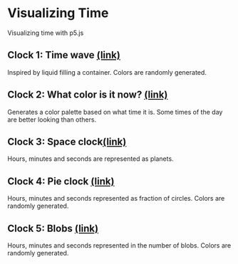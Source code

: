 # Visualizing Time
Visualizing time with p5.js

## Clock 1: Time wave [(link)](https://hyojeongpark.github.io/p5-clock/clock1)
Inspired by liquid filling a container. Colors are randomly generated.

## Clock 2: What color is it now? [(link)](https://hyojeongpark.github.io/p5-clock/clock3) <br>
Generates a color palette based on what time it is. Some times of the day are better looking than others.

## Clock 3: Space clock[(link)](https://hyojeongpark.github.io/p5-clock/clock4) <br>
Hours, minutes and seconds are represented as planets.

## Clock 4: Pie clock [(link)](https://hyojeongpark.github.io/p5-clock/clock5)
Hours, minutes and seconds represented as fraction of circles. Colors are randomly generated.

## Clock 5: Blobs [(link)](https://hyojeongpark.github.io/p5-clock/clock2)
Hours, minutes and seconds represented in the number of blobs. Colors are randomly generated.
